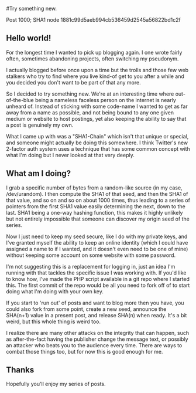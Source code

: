 #Try something new.

Post 1000; SHA1 node 1881c99d5aeb994cb536459d2545a56822bd1c2f

## Hello world!

For the longest time I wanted to pick up blogging again. I one wrote
fairly often, sometimes abandoning projects, often switching my pseudonym.

I actually blogged before once upon a time but the trolls and those few
web stalkers who try to find where you live kind-of get to you after
a while and you decided you don't want to be part of that any more.

So I decided to try something new. We're at an interesting time where
out-of-the-blue being a nameless faceless person on the internet is 
nearly unheard of. Instead of sticking with some code-name I wanted
to get as far away from a name as possible, and not being bound to any
one given medium or website to host postings, yet also keeping the 
ability to say that a post is genuinely my own.

What I came up with was a "SHA1-Chain" which isn't that unique or special,
and someone might actually be doing this somewhere. I think Twitter's new
2-factor auth system uses a technique that has some common concept with what 
I'm doing but I never looked at that very deeply.

## What am I doing?

I grab a specific number of bytes from a random-like source (in my case, 
/dev/urandom). I then compute the SHA1 of that seed, and then the SHA1 of 
that value, and so on and so on about 1000 times, thus leading to a series of
pointers from the first SHA1 value easily determining the next, down to the last.
SHA1 being a one-way hashing function, this makes it highly unlikely but not
entirely impossible  that someone can discover my origin seed of the series.

Now I just need to keep my seed secure, like I do with my private keys, and 
I've granted myself the ability to keep an online identity (which I could have
assigned a name to if I wanted, and it doesn't even need to be one of mine)
without keeping some account on some website with some password.

I'm not suggesting this is a replacement for logging in, just an idea I'm 
running with that tackles the specific issue I was working with. If you'd like
to know how, I've made the PHP script available in a git repo where I started
this. The first commit of the repo would be all you need to fork off of to start
doing what I'm doing with your own key.

If you start to 'run out' of posts and want to blog more then you have, you could 
also fork from some point, create a new seed, announce the SHA(n+1) value in a present
post, and release SHA(n) when ready. It's a bit weird, but this whole thing is weird too.

I realize there are many other attacks on the integrity that can happen, such 
as after-the-fact having the publisher change the message text, or possibly an
attacker who beats you to the audience every time. There are ways to combat those
things too, but for now this is good enough for me.

## Thanks

Hopefully you'll enjoy my series of posts.
